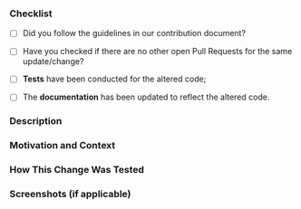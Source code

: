<!-- Provide a general summary of your changes in the _Title_ above -->
### Checklist
- [ ] Did you follow the guidelines in our contribution document?
- [ ] Have you checked if there are no other open Pull Requests for the same update/change?
- [ ] **Tests** have been conducted for the altered code;
- [ ] The **documentation** has been updated to reflect the altered code.


### Description
<!-- Describe your changes in detail. -->


### Motivation and Context
<!-- Why is this change necessary? What problem does it solve? If it resolves an open issue, please link to the issue here (e.g., #102 for issue 102). -->


### How This Change Was Tested
<!-- Please describe in detail how you tested your changes. Include details about your testing environment, the tests it underwent. Consider how your change affects other areas of the code, etc. -->


### Screenshots (if applicable)
